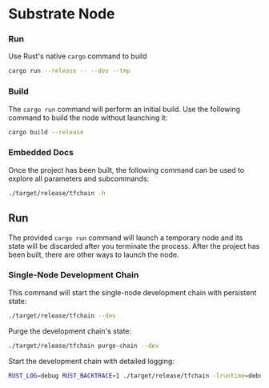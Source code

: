 # Substrate Node 


### Run

Use Rust's native `cargo` command to build

```sh
cargo run --release -- --dev --tmp
```

### Build

The `cargo run` command will perform an initial build. Use the following command to build the node
without launching it:

```sh
cargo build --release
```

### Embedded Docs

Once the project has been built, the following command can be used to explore all parameters and
subcommands:

```sh
./target/release/tfchain -h
```

## Run

The provided `cargo run` command will launch a temporary node and its state will be discarded after
you terminate the process. After the project has been built, there are other ways to launch the
node.

### Single-Node Development Chain

This command will start the single-node development chain with persistent state:

```bash
./target/release/tfchain --dev
```

Purge the development chain's state:

```bash
./target/release/tfchain purge-chain --dev
```

Start the development chain with detailed logging:

```bash
RUST_LOG=debug RUST_BACKTRACE=1 ./target/release/tfchain -lruntime=debug --dev
```

